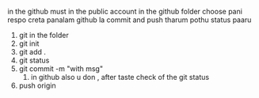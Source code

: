 in the github must in the public account
in the github folder choose pani respo creta panalam 
github la commit and push tharum pothu status paaru
1. git in the folder 
2. git init
3. git add .
4. git status
5. git commit -m "with msg"
	1. in github also u don , after taste check of the git status
6. push origin 